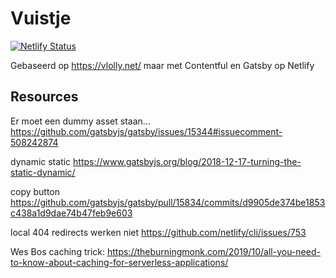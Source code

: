 # Vuistje

[![Netlify Status](https://api.netlify.com/api/v1/badges/fcc5443a-67f0-4d15-8707-7767d00f6006/deploy-status)](https://app.netlify.com/sites/vuistje/deploys)

Gebaseerd op
https://vlolly.net/ maar met Contentful en Gatsby op Netlify

## Resources
Er moet een dummy asset staan...
https://github.com/gatsbyjs/gatsby/issues/15344#issuecomment-508242874

dynamic static
https://www.gatsbyjs.org/blog/2018-12-17-turning-the-static-dynamic/

copy button
https://github.com/gatsbyjs/gatsby/pull/15834/commits/d9905de374be1853c438a1d9dae74b47feb9e603

local 404 redirects werken niet
https://github.com/netlify/cli/issues/753

Wes Bos caching trick:
https://theburningmonk.com/2019/10/all-you-need-to-know-about-caching-for-serverless-applications/
